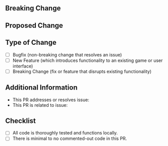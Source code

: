<!--
Thank you for contributing to our project!

Please refrain from deleting any text from this template, unless specifically instructed to do so.
-->

## Breaking Change
<!--
If your pull request (PR) contains a breaking change for existing users, it is crucial to inform them of the affected functionality, provide instructions on how to restore it, and explain the rationale behind the change.
Note: Remove this section if your PR does not constitute a breaking change.
-->

## Proposed Change
<!--
Describe the comprehensive scope of your proposed changes in this section to convey to the maintainers the reasons for accepting your pull request. If your PR addresses a bug or resolves a feature request, kindly link to the relevant issue in the additional information section.
-->

## Type of Change
<!--
Classify the nature of your PR change.
Please select only one option!
If your PR requires multiple options, consider splitting it into multiple PRs to facilitate a more efficient and expedited code review process.
-->

- [ ] Bugfix (non-breaking change that resolves an issue)
- [ ] New Feature (which introduces functionality to an existing game or user interface)
- [ ] Breaking Change (fix or feature that disrupts existing functionality)

## Additional Information
<!--
Provide detailed information that will assist JEMcats-Software in evaluating your PR.
Please complete any applicable additional details.
-->

- This PR addresses or resolves issue: 
- This PR is related to issue: 

## Checklist
<!--
Mark the appropriate boxes. You can also complete this checklist after creating the PR. If you have any uncertainties, please do not hesitate to seek clarification. We are here to assist you. This serves as a reminder of the criteria we will consider before merging your code.
-->

- [ ] All code is thoroughly tested and functions locally.
- [ ] There is minimal to no commented-out code in this PR.